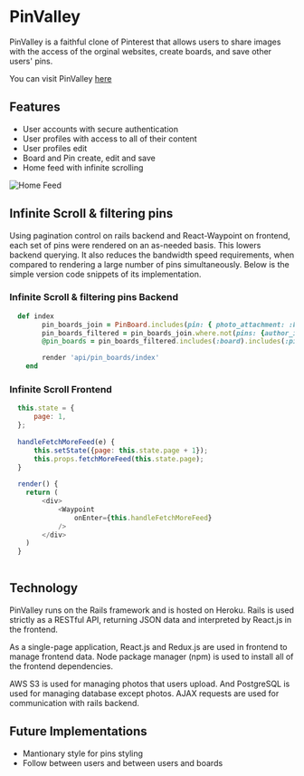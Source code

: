 # PinValley

PinValley is a faithful clone of Pinterest that allows users to share images with the access of the orginal websites, create boards, and save other users' pins.

You can visit PinValley [here](https://pin-valley.herokuapp.com/)

## Features

* User accounts with secure authentication
* User profiles with access to all of their content
* User profiles edit
* Board and Pin create, edit and save
* Home feed with infinite scrolling

![Home Feed](lib/assets/feed.png)

## Infinite Scroll & filtering pins
Using pagination control on rails backend and React-Waypoint on frontend, each set of pins were rendered on an as-needed basis. This lowers backend querying. It also reduces the bandwidth speed requirements, when compared to rendering a large number of pins simultaneously. Below is the simple version code snippets of its implementation.


### Infinite Scroll & filtering pins Backend 

```Ruby
  def index
        pin_boards_join = PinBoard.includes(pin: { photo_attachment: :blob }).joins(:pin).joins(:board)
        pin_boards_filtered = pin_boards_join.where.not(pins: {author_id: current_user.id}).where.not(boards: {creator_id: current_user.id})
        @pin_boards = pin_boards_filtered.includes(:board).includes(:pin).page(params[:page]).per(5)

        render 'api/pin_boards/index'
    end
```

### Infinite Scroll Frontend
```Javascript
  this.state = {
      page: 1,
  };
  
  handleFetchMoreFeed(e) {
      this.setState({page: this.state.page + 1});
      this.props.fetchMoreFeed(this.state.page);
  }
  
  render() {
    return (
        <div>
            <Waypoint
                onEnter={this.handleFetchMoreFeed}
            />
        </div>
    )
  }
        
```

## Technology

PinValley runs on the Rails framework and is hosted on Heroku. Rails is used strictly as a RESTful API, returning JSON data and interpreted by React.js in the frontend.

As a single-page application, React.js and Redux.js are used in frontend to manage frontend data. Node package manager (npm) is used to install all of the frontend dependencies.

AWS S3 is used for managing photos that users upload. And PostgreSQL is used for managing database except photos.
AJAX requests are used for communication with rails backend.

## Future Implementations
* Mantionary style for pins styling
* Follow between users and between users and boards
